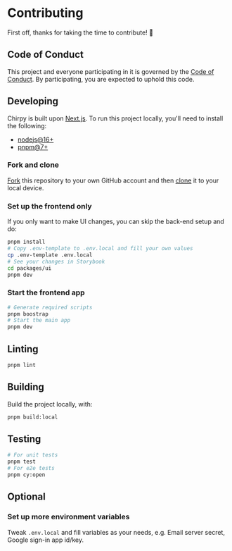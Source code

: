# Contributing

First off, thanks for taking the time to contribute! 🙌

## Code of Conduct

This project and everyone participating in it is governed by the [Code of Conduct](CODE_OF_CONDUCT.md). By participating, you are expected to uphold this code.

## Developing

Chirpy is built upon [Next.js](https://nextjs.org). To run this project locally, you'll need to install the following:

- [nodejs@16+](https://nodejs.org)
- [pnpm@7+](https://pnpm.io/)

### Fork and clone

[Fork](https://help.github.com/articles/fork-a-repo/) this repository to your
own GitHub account and then [clone](https://help.github.com/articles/cloning-a-repository/) it to your local device.

### Set up the frontend only

If you only want to make UI changes, you can skip the back-end setup and do:

```bash
pnpm install
# Copy .env-template to .env.local and fill your own values
cp .env-template .env.local
# See your changes in Storybook
cd packages/ui
pnpm dev
```

### Start the frontend app

```bash
# Generate required scripts
pnpm boostrap
# Start the main app
pnpm dev
```

## Linting

```bash
pnpm lint
```

## Building

Build the project locally, with:

```bash
pnpm build:local
```

## Testing

```bash
# For unit tests
pnpm test
# For e2e tests
pnpm cy:open
```

## Optional

### Set up more environment variables

Tweak `.env.local` and fill variables as your needs, e.g. Email server secret, Google sign-in app id/key.
